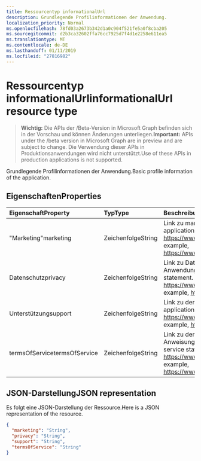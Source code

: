 ```yaml
---
title: Ressourcentyp informationalUrl
description: Grundlegende Profilinformationen der Anwendung.
localization_priority: Normal
ms.openlocfilehash: 78fd03a2673b342d1a0c904f521fe5a0f8cba205
ms.sourcegitcommit: d2b3ca32602ffa76cc7925d7f4d1e2258e611ea5
ms.translationtype: MT
ms.contentlocale: de-DE
ms.lasthandoff: 01/11/2019
ms.locfileid: "27816982"
---
```

# <a name="informationalurl-resource-type"></a><span data-ttu-id="a3c75-103">Ressourcentyp informationalUrl</span><span class="sxs-lookup"><span data-stu-id="a3c75-103">informationalUrl resource type</span></span>

> <span data-ttu-id="a3c75-104">**Wichtig:** Die APIs der /Beta-Version in Microsoft Graph befinden sich in der Vorschau und können Änderungen unterliegen.</span><span class="sxs-lookup"><span data-stu-id="a3c75-104">**Important:** APIs under the /beta version in Microsoft Graph are in preview and are subject to change.</span></span> <span data-ttu-id="a3c75-105">Die Verwendung dieser APIs in Produktionsanwendungen wird nicht unterstützt.</span><span class="sxs-lookup"><span data-stu-id="a3c75-105">Use of these APIs in production applications is not supported.</span></span>

<span data-ttu-id="a3c75-106">Grundlegende Profilinformationen der Anwendung.</span><span class="sxs-lookup"><span data-stu-id="a3c75-106">Basic profile information of the application.</span></span>

## <a name="properties"></a><span data-ttu-id="a3c75-107">Eigenschaften</span><span class="sxs-lookup"><span data-stu-id="a3c75-107">Properties</span></span>

| <span data-ttu-id="a3c75-108">Eigenschaft</span><span class="sxs-lookup"><span data-stu-id="a3c75-108">Property</span></span> | <span data-ttu-id="a3c75-109">Typ</span><span class="sxs-lookup"><span data-stu-id="a3c75-109">Type</span></span> | <span data-ttu-id="a3c75-110">Beschreibung</span><span class="sxs-lookup"><span data-stu-id="a3c75-110">Description</span></span> |
|:---------------|:--------|:----------|
|<span data-ttu-id="a3c75-111">"Marketing"</span><span class="sxs-lookup"><span data-stu-id="a3c75-111">marketing</span></span>|<span data-ttu-id="a3c75-112">Zeichenfolge</span><span class="sxs-lookup"><span data-stu-id="a3c75-112">String</span></span>| <span data-ttu-id="a3c75-113">Link zu marketing Anwendungsseite.</span><span class="sxs-lookup"><span data-stu-id="a3c75-113">Link to the application's marketing page.</span></span> <span data-ttu-id="a3c75-114">Beispielsweise gibt https://www.contoso.com/app/marketing</span><span class="sxs-lookup"><span data-stu-id="a3c75-114">For example, https://www.contoso.com/app/marketing</span></span> |
|<span data-ttu-id="a3c75-115">Datenschutz</span><span class="sxs-lookup"><span data-stu-id="a3c75-115">privacy</span></span>|<span data-ttu-id="a3c75-116">Zeichenfolge</span><span class="sxs-lookup"><span data-stu-id="a3c75-116">String</span></span>| <span data-ttu-id="a3c75-117">Link zu Datenschutzrichtlinie für die Anwendung.</span><span class="sxs-lookup"><span data-stu-id="a3c75-117">Link to the application's privacy statement.</span></span> <span data-ttu-id="a3c75-118">Beispielsweise gibt https://www.contoso.com/app/privacy</span><span class="sxs-lookup"><span data-stu-id="a3c75-118">For example, https://www.contoso.com/app/privacy</span></span> |
|<span data-ttu-id="a3c75-119">Unterstützung</span><span class="sxs-lookup"><span data-stu-id="a3c75-119">support</span></span>|<span data-ttu-id="a3c75-120">Zeichenfolge</span><span class="sxs-lookup"><span data-stu-id="a3c75-120">String</span></span>| <span data-ttu-id="a3c75-121">Link zu der Anwendung Supportseite.</span><span class="sxs-lookup"><span data-stu-id="a3c75-121">Link to the application's support page.</span></span> <span data-ttu-id="a3c75-122">Beispielsweise gibt https://www.contoso.com/app/support</span><span class="sxs-lookup"><span data-stu-id="a3c75-122">For example, https://www.contoso.com/app/support</span></span> |
|<span data-ttu-id="a3c75-123">termsOfService</span><span class="sxs-lookup"><span data-stu-id="a3c75-123">termsOfService</span></span>|<span data-ttu-id="a3c75-124">Zeichenfolge</span><span class="sxs-lookup"><span data-stu-id="a3c75-124">String</span></span>| <span data-ttu-id="a3c75-125">Link zu der Anwendung Begriffe der Service-Anweisung.</span><span class="sxs-lookup"><span data-stu-id="a3c75-125">Link to the application's terms of service statement.</span></span> <span data-ttu-id="a3c75-126">Beispielsweise gibt https://www.contoso.com/app/termsofservice</span><span class="sxs-lookup"><span data-stu-id="a3c75-126">For example, https://www.contoso.com/app/termsofservice</span></span> |

## <a name="json-representation"></a><span data-ttu-id="a3c75-127">JSON-Darstellung</span><span class="sxs-lookup"><span data-stu-id="a3c75-127">JSON representation</span></span>
<span data-ttu-id="a3c75-128">Es folgt eine JSON-Darstellung der Ressource.</span><span class="sxs-lookup"><span data-stu-id="a3c75-128">Here is a JSON representation of the resource.</span></span>

<!-- {
  "blockType": "resource",
  "optionalProperties": [

  ],
  "@odata.type": "microsoft.graph.informationalUrl"
}-->

```json
{
  "marketing": "String",
  "privacy": "String",
  "support": "String",
  "termsOfService": "String"
}

```


<!-- uuid: 8fcb5dbc-d5aa-4681-8e31-b001d5168d79
2015-10-25 14:57:30 UTC -->
<!-- {
  "type": "#page.annotation",
  "description": "informationalUrl resource",
  "keywords": "",
  "section": "documentation",
  "tocPath": ""
}-->
